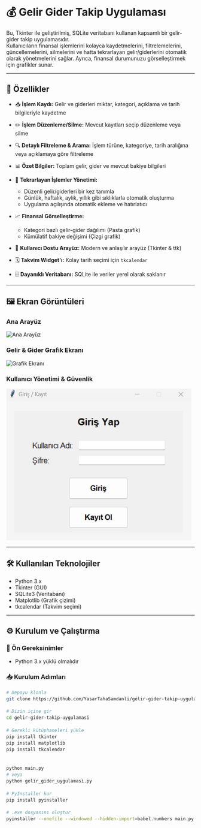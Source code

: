# 💰 Gelir Gider Takip Uygulaması

Bu, Tkinter ile geliştirilmiş, SQLite veritabanı kullanan kapsamlı bir gelir-gider takip uygulamasıdır.  
Kullanıcıların finansal işlemlerini kolayca kaydetmelerini, filtrelemelerini, güncellemelerini, silmelerini ve hatta tekrarlayan gelir/giderlerini otomatik olarak yönetmelerini sağlar. Ayrıca, finansal durumunuzu görselleştirmek için grafikler sunar.

---

## 🚀 Özellikler

- 📥 **İşlem Kaydı:** Gelir ve giderleri miktar, kategori, açıklama ve tarih bilgileriyle kaydetme  
- ✏️ **İşlem Düzenleme/Silme:** Mevcut kayıtları seçip düzenleme veya silme  
- 🔍 **Detaylı Filtreleme & Arama:** İşlem türüne, kategoriye, tarih aralığına veya açıklamaya göre filtreleme  
- 📊 **Özet Bilgiler:** Toplam gelir, gider ve mevcut bakiye bilgileri  
- 🔁 **Tekrarlayan İşlemler Yönetimi:**
  - Düzenli gelir/giderleri bir kez tanımla
  - Günlük, haftalık, aylık, yıllık gibi sıklıklarla otomatik oluşturma
  - Uygulama açılışında otomatik ekleme ve hatırlatıcı

- 📈 **Finansal Görselleştirme:**
  - Kategori bazlı gelir-gider dağılımı (Pasta grafik)
  - Kümülatif bakiye değişimi (Çizgi grafik)

- 🧩 **Kullanıcı Dostu Arayüz:** Modern ve anlaşılır arayüz (Tkinter & ttk)  
- 🗓️ **Takvim Widget'ı:** Kolay tarih seçimi için `tkcalendar`  
- 🗄️ **Dayanıklı Veritabanı:** SQLite ile veriler yerel olarak saklanır  

---

## 🖼️ Ekran Görüntüleri

### Ana Arayüz  
![Ana Arayüz](https://github.com/YasarTahaSamdanli/gelir-gider-takip-uygulamasi/blob/ade8218a6b606473e1cd7dae3279ed66ad784a37/aray%C3%BCz.png)

### Gelir & Gider Grafik Ekranı  
![Grafik Ekranı](https://github.com/YasarTahaSamdanli/gelir-gider-takip-uygulamasi/blob/ade8218a6b606473e1cd7dae3279ed66ad784a37/Grafik.png)

### Kullanıcı Yönetimi & Güvenlik
![Giriş Ekranı](https://github.com/YasarTahaSamdanli/Fingo/blob/f372a965a86b4b2f63b4dda22fe878afc748f27d/Giri%C5%9F-%C3%87%C4%B1k%C4%B1%C5%9F.png)

---

## 🛠️ Kullanılan Teknolojiler

- Python 3.x  
- Tkinter (GUI)  
- SQLite3 (Veritabanı)  
- Matplotlib (Grafik çizimi)  
- tkcalendar (Takvim seçimi)

---

## ⚙️ Kurulum ve Çalıştırma

### 🔧 Ön Gereksinimler
- Python 3.x yüklü olmalıdır

### 📥 Kurulum Adımları

```bash
# Depoyu klonla
git clone https://github.com/YasarTahaSamdanli/gelir-gider-takip-uygulamasi.git

# Dizin içine gir
cd gelir-gider-takip-uygulamasi

# Gerekli kütüphaneleri yükle
pip install tkinter
pip install matplotlib
pip install tkcalendar


python main.py
# veya
python gelir_gider_uygulamasi.py

# PyInstaller kur
pip install pyinstaller

# .exe dosyasını oluştur
pyinstaller --onefile --windowed --hidden-import=babel.numbers main.py


